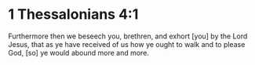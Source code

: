 # 1 Thessalonians 4:1

Furthermore then we beseech you, brethren, and exhort [you] by the Lord Jesus, that as ye have received of us how ye ought to walk and to please God, [so] ye would abound more and more.